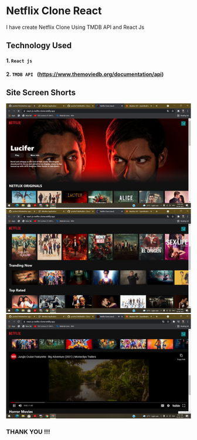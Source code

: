 # Netflix Clone React

I have create Netflix Clone Using TMDB API and React Js
## Technology Used

#### 1. `React js`
#### 2. `TMDB API ` (https://www.themoviedb.org/documentation/api)

Site Screen Shorts 
-----

<img src="https://github.com/pruthvi7384/Netflix--Clone-React/blob/master/img1.png">

<img src="https://github.com/pruthvi7384/Netflix--Clone-React/blob/master/img2.png">

<img src="https://github.com/pruthvi7384/Netflix--Clone-React/blob/master/img3.png">

### THANK YOU !!!
